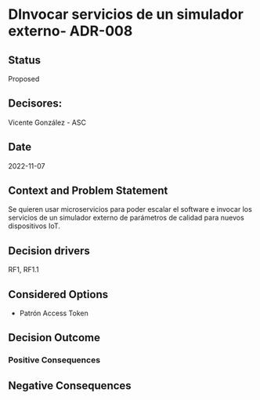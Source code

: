 # DInvocar servicios de un simulador externo- ADR-008

## Status

Proposed

## Decisores:

Vicente González - ASC

## Date

2022-11-07

## Context and Problem Statement

Se quieren usar microservicios para poder escalar el software e invocar los servicios de un simulador externo de parámetros de calidad para nuevos dispositivos IoT.

## Decision drivers

RF1, RF1.1

## Considered Options

* Patrón Access Token

## Decision Outcome


### Positive Consequences

 

## Negative Consequences
